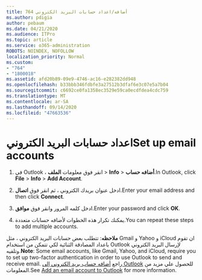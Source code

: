 ```yaml
---
title: 764 أضافه/اعداد حسابات البريد الكتروني
ms.author: pdigia
author: pebaum
ms.date: 04/21/2020
ms.audience: ITPro
ms.topic: article
ms.service: o365-administration
ROBOTS: NOINDEX, NOFOLLOW
localization_priority: Normal
ms.custom:
- "764"
- "1800018"
ms.assetid: afd20b89-09e9-4746-ac16-e282382dd948
ms.openlocfilehash: b33bbb346fdbfe3a27512b3dfaf6e3c07e5a7b04
ms.sourcegitcommit: c6692ce0fa1358ec3529e59ca0ecdfdea4cdc759
ms.translationtype: MT
ms.contentlocale: ar-SA
ms.lasthandoff: 09/14/2020
ms.locfileid: "47663536"
---
```

# <a name="set-up-email-accounts"></a><span data-ttu-id="d5850-102">اعداد حسابات البريد الكتروني</span><span class="sxs-lookup"><span data-stu-id="d5850-102">Set up email accounts</span></span>

1. <span data-ttu-id="d5850-103">في Outlook ، انقر فوق معلومات **الملف**  >  **Info**  >  **أضافه حساب**.</span><span class="sxs-lookup"><span data-stu-id="d5850-103">In Outlook, click **File** > **Info** > **Add Account**.</span></span>

2. <span data-ttu-id="d5850-104">ادخل عنوان بريدك الكتروني ، ثم انقر فوق **اتصال**.</span><span class="sxs-lookup"><span data-stu-id="d5850-104">Enter your email address and then click **Connect**.</span></span>

3. <span data-ttu-id="d5850-105">ادخل كلمه المرور وانقر فوق **موافق**.</span><span class="sxs-lookup"><span data-stu-id="d5850-105">Enter your password and click **OK**.</span></span>

4. <span data-ttu-id="d5850-106">يمكنك تكرار هذه الخطوات لأضافه حسابات متعددة.</span><span class="sxs-lookup"><span data-stu-id="d5850-106">You can repeat these steps to add multiple accounts.</span></span>

<span data-ttu-id="d5850-107">**ملاحظه**: تتطلب بعض حسابات البريد الكتروني ، مثل Gmail و Yahoo و iCloud ان تقوم باعداد المصادقة الثنائية لكي تتمكن من استخدام Outlook لإرسال البريد الكتروني وتلقيه.</span><span class="sxs-lookup"><span data-stu-id="d5850-107">**Note**: Some email accounts, like Gmail, Yahoo, and iCloud, require you to set up two-factor authentication in order to use Outlook to send and receive email.</span></span> <span data-ttu-id="d5850-108">راجع [أضافه حساب بريد الكتروني إلى Outlook](https://support.office.com/article/6e27792a-9267-4aa4-8bb6-c84ef146101b.aspx) للحصول علي مزيد من المعلومات.</span><span class="sxs-lookup"><span data-stu-id="d5850-108">See [Add an email account to Outlook](https://support.office.com/article/6e27792a-9267-4aa4-8bb6-c84ef146101b.aspx) for more information.</span></span>
  